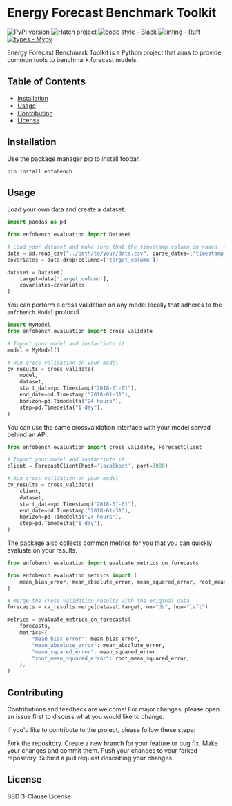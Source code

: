 Energy  Forecast Benchmark Toolkit
==============================

[![PyPI version](https://badge.fury.io/py/enfobench.svg)](https://badge.fury.io/py/enfobench)
[![Hatch project](https://img.shields.io/badge/%F0%9F%A5%9A-Hatch-4051b5.svg)](https://github.com/pypa/hatch)
[![code style - Black](https://img.shields.io/badge/code%20style-black-000000.svg)](https://github.com/psf/black)
[![linting - Ruff](https://img.shields.io/endpoint?url=https://raw.githubusercontent.com/charliermarsh/ruff/main/assets/badge/v0.json)](https://github.com/charliermarsh/ruff)
[![types - Mypy](https://img.shields.io/badge/types-Mypy-blue.svg)](https://github.com/python/mypy)

Energy Forecast Benchmark Toolkit is a Python project that aims to provide common tools to
benchmark forecast models.

## Table of Contents

- [Installation](#installation)
- [Usage](#usage)
- [Contributing](#contributing)
- [License](#license)

## Installation

Use the package manager pip to install foobar.

```bash
pip install enfobench
```

## Usage

Load your own data and create a dataset.

```python
import pandas as pd

from enfobench.evaluation import Dataset

# Load your dataset and make sure that the timestamp column in named 'ds' and the target values named 'y'
data = pd.read_csv("../path/to/your/data.csv", parse_dates=['timestamp'], index_col='timestamp')
covariates = data.drop(columns=['target_column'])

dataset = Dataset(
    target=data['target_column'],
    covariates=covariates,
)
```

You can perform a cross validation on any model locally that adheres to the `enfobench.Model` protocol.

```python
import MyModel
from enfobench.evaluation import cross_validate

# Import your model and instantiate it
model = MyModel()

# Run cross validation on your model
cv_results = cross_validate(
    model,
    dataset,
    start_date=pd.Timestamp("2018-01-01"),
    end_date=pd.Timestamp("2018-01-31"),
    horizon=pd.Timedelta("24 hours"),
    step=pd.Timedelta("1 day"),
)
```

You can use the same crossvalidation interface with your model served behind an API.

```python
from enfobench.evaluation import cross_validate, ForecastClient

# Import your model and instantiate it
client = ForecastClient(host='localhost', port=3000)

# Run cross validation on your model
cv_results = cross_validate(
    client,
    dataset,
    start_date=pd.Timestamp("2018-01-01"),
    end_date=pd.Timestamp("2018-01-31"),
    horizon=pd.Timedelta("24 hours"),
    step=pd.Timedelta("1 day"),
)
```

The package also collects common metrics for you that you can quickly evaluate on your results.

```python
from enfobench.evaluation import evaluate_metrics_on_forecasts

from enfobench.evaluation.metrics import (
    mean_bias_error, mean_absolute_error, mean_squared_error, root_mean_squared_error,
)

# Merge the cross validation results with the original data
forecasts = cv_results.merge(dataset.target, on="ds", how="left")

metrics = evaluate_metrics_on_forecasts(
    forecasts,
    metrics={
        "mean_bias_error": mean_bias_error,
        "mean_absolute_error": mean_absolute_error,
        "mean_squared_error": mean_squared_error,
        "root_mean_squared_error": root_mean_squared_error,
    },
)
```

## Contributing

Contributions and feedback are welcome! For major changes, please open an issue first to discuss
what you would like to change.

If you'd like to contribute to the project, please follow these steps:

Fork the repository.
Create a new branch for your feature or bug fix.
Make your changes and commit them.
Push your changes to your forked repository.
Submit a pull request describing your changes.

## License

BSD 3-Clause License

